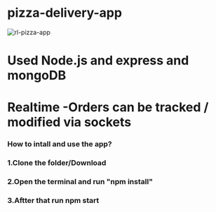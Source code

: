 # pizza-delivery-app
![rl-pizza-app](https://user-images.githubusercontent.com/64417892/118400920-459ebf00-b681-11eb-9388-b22002b198ff.gif)
# Used Node.js and express and mongoDB
# Realtime -Orders can be tracked / modified via sockets
### How to intall and use the app?
### 1.Clone the folder/Download
### 2.Open the terminal and run "npm install"
### 3.Aftter that run npm start
